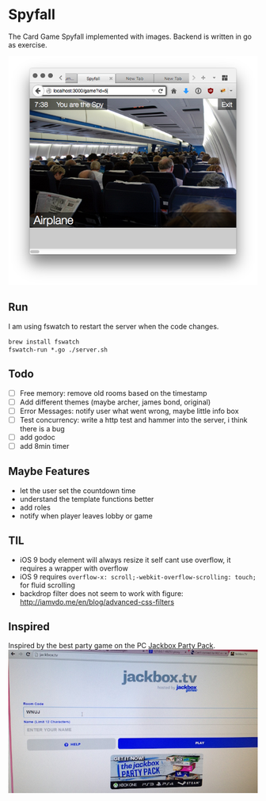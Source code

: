 # Spyfall
The Card Game Spyfall implemented with images. Backend is written in go as exercise.

![screenshot](material/screenshot.png)



## Run
I am using fswatch to restart the server when the code changes.
```
brew install fswatch
fswatch-run *.go ./server.sh 
```

## Todo
- [ ]  Free memory: remove old rooms based on the timestamp
- [ ]  Add different themes (maybe archer, james bond, original)
- [ ]  Error Messages: notify user what went wrong, maybe little info box
- [ ]  Test concurrency: write a http test and hammer into the server, i think there is a bug
- [ ]  add godoc
- [ ]  add 8min timer

## Maybe Features
* let the user set the countdown time
* understand the template functions better
* add roles
* notify when player leaves lobby or game

## TIL
* iOS 9 body element will always resize it self cant use overflow, it requires a wrapper with overflow
* iOS 9 requires `overflow-x: scroll;-webkit-overflow-scrolling: touch; ` for fluid scrolling
* backdrop filter does not seem to work with figure: http://iamvdo.me/en/blog/advanced-css-filters

## Inspired
Inspired by the best party game on the PC [Jackbox Party Pack](http://jackboxgames.com/project/jbpp/).
![jackbox.tv](material/jackbox.jpg)
